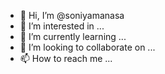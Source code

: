 - 👋 Hi, I’m @soniyamanasa
- 👀 I’m interested in ...
- 🌱 I’m currently learning ...
- 💞️ I’m looking to collaborate on ...
- 📫 How to reach me ...

<!---
soniyamanasa/soniyamanasa is a ✨ special ✨ repository because its `README.md` (this file) appears on your GitHub profile.
You can click the Preview link to take a look at your changes.
--->
